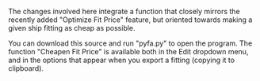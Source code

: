 The changes involved here integrate a function that closely mirrors the recently added "Optimize Fit Price" feature, but oriented towards making a given ship fitting as cheap as possible.

You can download this source and run "pyfa.py" to open the program.  The function "Cheapen Fit Price" is available both in the Edit dropdown menu, and in the options that appear when you export a fitting (copying it to clipboard).
